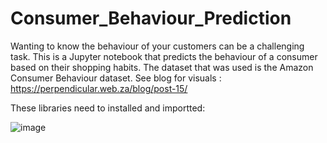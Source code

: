 # Consumer_Behaviour_Prediction
Wanting to know the behaviour of your customers can be a challenging task. This is a Jupyter notebook that predicts the behaviour of a consumer based on their shopping habits. The dataset that was used is the Amazon Consumer Behaviour dataset.
See blog for visuals : https://perpendicular.web.za/blog/post-15/

These libraries need to installed and importted:

![image](https://github.com/perpendicularai/Consumer_Behaviour_Prediction/assets/146530480/2807ffd2-c37f-4d29-a569-2000b7a68bdb)
